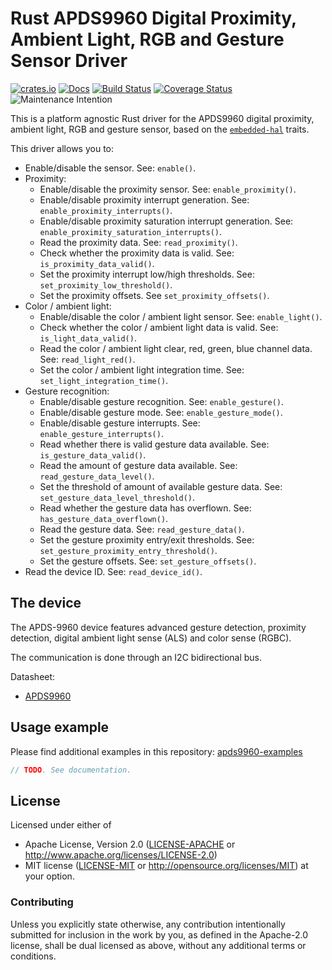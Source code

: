 # Rust APDS9960 Digital Proximity, Ambient Light, RGB and Gesture Sensor Driver

[![crates.io](https://img.shields.io/crates/v/apds9960.svg)](https://crates.io/crates/apds9960)
[![Docs](https://docs.rs/apds9960/badge.svg)](https://docs.rs/apds9960)
[![Build Status](https://travis-ci.org/eldruin/apds9960-rs.svg?branch=master)](https://travis-ci.org/eldruin/apds9960-rs)
[![Coverage Status](https://coveralls.io/repos/github/eldruin/apds9960-rs/badge.svg?branch=master)](https://coveralls.io/github/eldruin/apds9960-rs?branch=master)
![Maintenance Intention](https://img.shields.io/badge/maintenance-actively--developed-brightgreen.svg)

This is a platform agnostic Rust driver for the APDS9960 digital proximity, ambient light, RGB
and gesture sensor, based on the [`embedded-hal`] traits.

[`embedded-hal`]: https://github.com/rust-embedded/embedded-hal

This driver allows you to:
- Enable/disable the sensor. See: `enable()`.
- Proximity:
    - Enable/disable the proximity sensor. See: `enable_proximity()`.
    - Enable/disable proximity interrupt generation. See: `enable_proximity_interrupts()`.
    - Enable/disable proximity saturation interrupt generation. See: `enable_proximity_saturation_interrupts()`.
    - Read the proximity data. See: `read_proximity()`.
    - Check whether the proximity data is valid. See: `is_proximity_data_valid()`.
    - Set the proximity interrupt low/high thresholds. See: `set_proximity_low_threshold()`.
    - Set the proximity offsets. See `set_proximity_offsets()`.
- Color / ambient light:
    - Enable/disable the color / ambient light sensor. See: `enable_light()`.
    - Check whether the color / ambient light data is valid. See: `is_light_data_valid()`.
    - Read the color / ambient light clear, red, green, blue channel data. See: `read_light_red()`.
    - Set the color / ambient light integration time. See: `set_light_integration_time()`.
- Gesture recognition:
    - Enable/disable gesture recognition. See: `enable_gesture()`.
    - Enable/disable gesture mode. See: `enable_gesture_mode()`.
    - Enable/disable gesture interrupts. See: `enable_gesture_interrupts()`.
    - Read whether there is valid gesture data available. See: `is_gesture_data_valid()`.
    - Read the amount of gesture data available. See: `read_gesture_data_level()`.
    - Set the threshold of amount of available gesture data. See: `set_gesture_data_level_threshold()`.
    - Read whether the gesture data has overflown. See: `has_gesture_data_overflown()`.
    - Read the gesture data. See: `read_gesture_data()`.
    - Set the gesture proximity entry/exit thresholds. See: `set_gesture_proximity_entry_threshold()`.
    - Set the gesture offsets. See: `set_gesture_offsets()`.
- Read the device ID. See: `read_device_id()`.

## The device

The APDS-9960 device features advanced gesture detection, proximity detection, digital ambient
light sense (ALS) and color sense (RGBC).

The communication is done through an I2C bidirectional bus.

Datasheet:
- [APDS9960](https://docs.broadcom.com/docs/AV02-4191EN)

## Usage example

Please find additional examples in this repository: [apds9960-examples]

[apds9960-examples]: https://github.com/eldruin/apds9960-examples

```rust
// TODO. See documentation.
```

## License

Licensed under either of

 * Apache License, Version 2.0 ([LICENSE-APACHE](LICENSE-APACHE) or
   http://www.apache.org/licenses/LICENSE-2.0)
 * MIT license ([LICENSE-MIT](LICENSE-MIT) or
   http://opensource.org/licenses/MIT) at your option.

### Contributing

Unless you explicitly state otherwise, any contribution intentionally submitted
for inclusion in the work by you, as defined in the Apache-2.0 license, shall
be dual licensed as above, without any additional terms or conditions.

